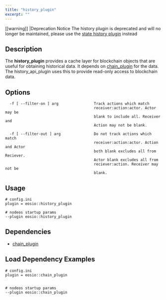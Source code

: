 ```yaml
---
title: "history_plugin"
excerpt: ""
---
```

[[warning]]
|Deprecation Notice
The history plugin is deprecated and will no longer be maintained, please use the [state history plugin](doc:state_history_plugin) instead

## Description
The **history_plugin** provides a cache layer for blockchain objects that are useful for obtaining historical data. It depends on [chain_plugin](doc:chain_plugin) for the data. The history_api_plugin uses this to provide read-only access to blockchain data.
## Options


```shell
  -f [ --filter-on ] arg                Track actions which match
                                        receiver:action:actor. Actor may be
                                        blank to include all. Receiver and
                                        Action may not be blank.
                                        
  -f [ --filter-out ] arg               Do not track actions which match
                                        receiver:action:actor. Action and Actor
                                        both blank excludes all from Reciever.
                                        Actor blank excludes all from
                                        reciever:action. Receiver may not be
                                        blank.                                      

```

## Usage


```text
# config.ini
plugin = eosio::history_plugin

# nodeos startup params
--plugin eosio::history_plugin
```

## Dependencies
- [chain_plugin](doc:chain_plugin) 

## Load Dependency Examples

```shell
# config.ini
plugin = eosio::chain_plugin


# nodeos startup params
--plugin eosio::chain_plugin

```
